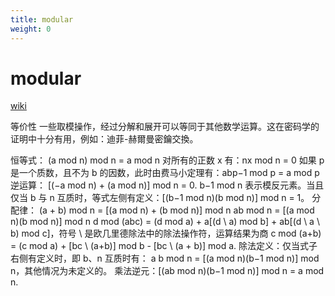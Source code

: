 ```yaml
---
title: modular
weight: 0
---
```

# modular 
[wiki](https://zh.wikipedia.org/wiki/%E6%A8%A1%E9%99%A4#%E7%AD%89%E4%BB%B7%E6%80%A7)

等价性
一些取模操作，经过分解和展开可以等同于其他数学运算。这在密码学的证明中十分有用，例如：迪菲-赫爾曼密鑰交換。

恒等式：
(a mod n) mod n = a mod n
对所有的正数 x 有：nx mod n = 0
如果 p 是一个质数，且不为 b 的因数，此时由费马小定理有：abp−1 mod p = a mod p
逆运算：
[(−a mod n) + (a mod n)] mod n = 0.
b−1 mod n 表示模反元素。当且仅当 b 与 n 互质时，等式左侧有定义：[(b−1 mod n)(b mod n)] mod n = 1。
分配律：
(a + b) mod n = [(a mod n) + (b mod n)] mod n
ab mod n = [(a mod n)(b mod n)] mod n
d mod (abc) = (d mod a) + a[(d \ a) mod b] + ab[(d \ a \ b) mod c]，符号 \ 是欧几里德除法中的除法操作符，运算结果为商
c mod (a+b) = (c mod a) + [bc \ (a+b)] mod b - [bc \ (a + b)] mod a.
除法定义：仅当式子右侧有定义时，即 b、n 互质时有：
a
b
 mod n = [(a mod n)(b−1 mod n)] mod n，其他情况为未定义的。
乘法逆元：[(ab mod n)(b−1 mod n)] mod n = a mod n.